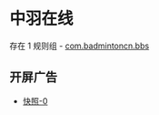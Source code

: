 # 中羽在线

存在 1 规则组 - [com.badmintoncn.bbs](/src/apps/com.badmintoncn.bbs.ts)

## 开屏广告

- [快照-0](https://i.gkd.li/import/13258044)
